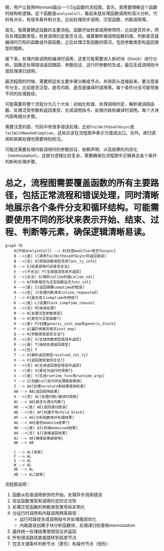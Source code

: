嗯，用户让我用Mermaid画出一个Zig函数的流程图。首先，我需要理解这个函数的结构和逻辑。这个函数是`analyzeCall`，看起来是处理函数调用的语义分析。代码有点长，有很多条件和分支，比如处理异步调用、泛型函数、内联调用等。

首先，我需要确定函数的主要流程。函数开始检查调用修饰符，比如是否异步。然后处理函数类型，检查调用约定是否合法。接着解析被调用函数的值，判断是否是编译时已知的函数或外部函数。之后处理泛型函数的情况，包括参数类型和返回类型的推断。

接下来，处理内联调用和编译时调用，这里可能需要进入新的块（block）进行分析。函数还处理错误返回跟踪、参数验证、运行时参数的生成，最后生成调用指令或处理递归调用。

画流程图的时候，需要把这些主要步骤分解成节点，并用箭头连接起来。要注意条件分支，比如是否泛型、是否内联、是否是编译时调用等。每个条件分支可能导致不同的处理路径。

可能需要将整个流程分为几个大块：初始化检查、处理调用约定、解析被调用函数、处理泛型参数和返回类型、生成调用指令、处理内联和编译时调用。每个大块内部再细分步骤。

需要注意的是，代码中有很多错误处理，比如`failWithUseOfAsync`或`failWithNeededComptime`，这些应该在流程图中表示为错误出口。另外，递归调用和依赖处理也需要特别标注。

可能还需要处理内联调用时的参数验证、依赖声明、以及结果的内存化（memoization）。这部分逻辑比较复杂，需要确保在流程图中正确表达各个条件判断和处理步骤。

总之，流程图需要覆盖函数的所有主要路径，包括正常流程和错误处理，同时清晰地展示各个条件分支和循环结构。可能需要使用不同的形状来表示开始、结束、过程、判断等元素，确保逻辑清晰易读。
================================================
```mermaid
graph TD
    A[开始analyzeCall] --> B{检查modifier是否为async}
    B -->|是| C[调用failWithUseOfAsync并返回错误]
    B -->|否| D[获取函数类型信息func_ty_info]
    D --> E{检查调用约定是否合法}
    E -->|不合法| F[生成错误信息并返回]
    E -->|合法| G[解析callee的值callee_val]
    G --> H{判断是否为泛型函数且无func_val}
    H -->|是| I[返回需要comptime的错误]
    H -->|否| J[处理内联请求inline_requested]
    J --> K{是否进入comptime作用域?}
    K -->|是| L[设置block.comptime_reason]
    K -->|否| M[继续处理]
    M --> N[处理泛型参数类型]
    N --> O{是否为泛型函数?}
    O -->|是| P[创建generic_inst_map和generic_block]
    P --> Q[遍历参数并填充inst_map]
    Q --> R{参数类型是否合法?}
    R -->|否| S[生成参数类型错误并返回]
    R -->|是| T[继续处理返回类型]
    O -->|否| T
    T --> U[解析返回类型resolved_ret_ty]
    U --> V{返回类型是否合法?}
    V -->|否| W[生成返回类型错误并返回]
    V -->|是| X{是否为运行时调用?}
    X -->|是| Y[生成runtime_func和runtime_args]
    Y --> Z[创建call指令并处理尾部调用]
    Z --> AA[处理noreturn和结果使用检查]
    AA --> AB[返回调用结果]
    X -->|否| AC[处理内联/编译时调用]
    AC --> AD{是否为递归内联?}
    AD -->|是| AE[返回递归错误]
    AD -->|否| AF[创建子块child_block]
    AF --> AG[分析函数体并处理结果]
    AG --> AH{是否memoize结果?}
    AH -->|是| AI[存储memoized结果]
    AH -->|否| AJ[直接返回结果]
    AJ --> AK[确保结果被使用]
    AK --> AB

    C --> AL[结束]
    F --> AL
    S --> AL
    W --> AL
    AE --> AL
    AB --> AL[结束]
``` 

流程图说明：
1. 函数从检查调用修饰符开始，处理异步调用错误
2. 验证函数类型和调用约定的合法性
3. 处理泛型函数的参数类型推导和实例化
4. 分运行时调用和内联调用两条路径：
   - 运行时路径生成调用指令并处理尾部优化
   - 内联路径创建子块分析函数体，处理递归检查和memoization
5. 最终统一处理结果使用验证并返回
6. 所有错误路径直接跳转到结束节点
7. 包含关键条件判断节点（菱形）和操作节点（矩形）